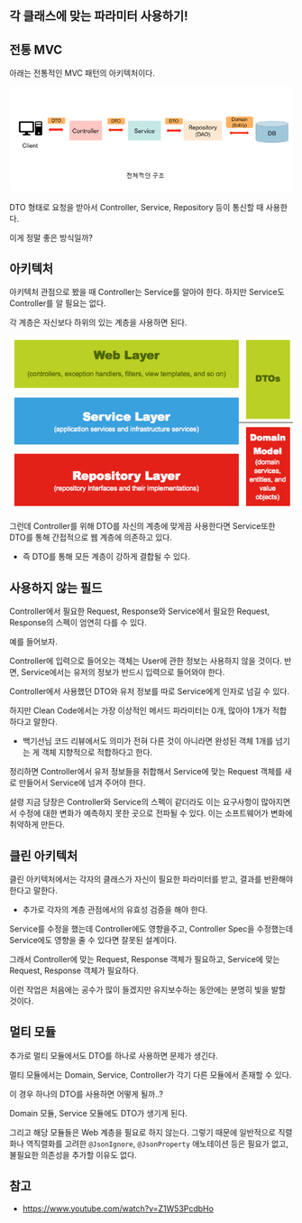## 각 클래스에 맞는 파라미터 사용하기!

## 전통 MVC

아래는 전통적인 MVC 패턴의 아키텍처이다.

![img.png](img.png)

DTO 형태로 요청을 받아서 Controller, Service, Repository 등이 통신할 때 사용한다.

이게 정말 좋은 방식일까?

## 아키텍처

아키텍처 관점으로 봤을 때 Controller는 Service를 알아야 한다. 하지만 Service도 Controller를 알 필요는 없다.

각 계층은 자신보다 하위의 있는 계층을 사용하면 된다.

![img_1.png](img_1.png)

그런데 Controller를 위해 DTO를 자신의 계층에 맞게끔 사용한다면 Service또한 DTO를 통해 간접적으로 웹 계층에 의존하고 있다.

- 즉 DTO를 통해 모든 계층이 강하게 결합될 수 있다.

## 사용하지 않는 필드

Controller에서 필요한 Request, Response와 Service에서 필요한 Request, Response의 스펙이 엄연히 다를 수 있다.

예를 들어보자.

Controller에 입력으로 들어오는 객체는 User에 관한 정보는 사용하지 않을 것이다. 반면, Service에서는 유저의 정보가 반드시 입력으로 들어와야 한다.

Controller에서 사용했던 DTO와 유저 정보를 따로 Service에게 인자로 넘길 수 있다.

하지만 Clean Code에서는 가장 이상적인 메서드 파라미터는 0개, 많아야 1개가 적합하다고 말한다.
- 백기선님 코드 리뷰에서도 의미가 전혀 다른 것이 아니라면 완성된 객체 1개를 넘기는 게 객체 지향적으로 적합하다고 한다. 

정리하면 Controller에서 유저 정보들을 취합해서 Service에 맞는 Request 객체를 새로 만들어서 Service에 넘겨 주어야 한다.

설령 지금 당장은 Controller와 Service의 스펙이 같더라도 이는 요구사항이 많아지면서 수정에 대한 변화가 예측하지 못한 곳으로 전파될 수 있다. 이는 소프트웨어가 변화에 취약하게 만든다.

## 클린 아키텍처 

클린 아키텍처에서는 각자의 클래스가 자신이 필요한 파라미터를 받고, 결과를 반환해야 한다고 말한다.
- 추가로 각자의 계층 관점에서의 유효성 검증을 해야 한다.

Service를 수정을 했는데 Controller에도 영향을주고, Controller Spec을 수정했는데 Service에도 영향을 줄 수 있다면 잘못된 설계이다.

그래서 Controller에 맞는 Request, Response 객체가 필요하고, Service에 맞는 Request, Response 객체가 필요하다.

이런 작업은 처음에는 공수가 많이 들겠지만 유지보수하는 동안에는 분명히 빛을 발할 것이다.

## 멀티 모듈

추가로 멀티 모듈에서도 DTO를 하나로 사용하면 문제가 생긴다.

멀티 모듈에서는 Domain, Service, Controller가 각기 다른 모듈에서 존재할 수 있다.

이 경우 하나의 DTO를 사용하면 어떻게 될까..?

Domain 모듈, Service 모듈에도 DTO가 생기게 된다.

그리고 해당 모듈들은 Web 계층을 필요로 하지 않는다. 그렇기 때문에 일반적으로 직렬화나 역직렬화를 고려한 `@JsonIgnore`, `@JsonProperty` 애노테이션 등은 필요가 없고, 불필요한 의존성을 추가할 이유도 없다.

## 참고
- https://www.youtube.com/watch?v=Z1W53PcdbHo